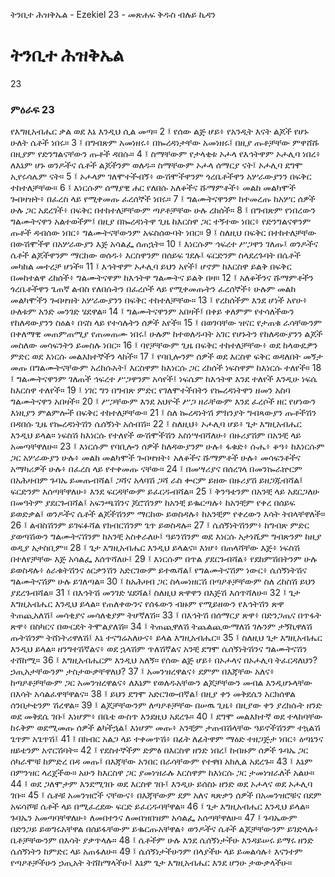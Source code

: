 ﻿
 ትንቢተ ሕዝቅኤል - Ezekiel 23 - መጽሐፍ ቅዱስ ብሉይ ኪዳን
# ትንቢተ ሕዝቅኤል
23
### ምዕራፍ 23
የእግዚአብሔር ቃል ወደ እኔ እንዲህ ሲል መጣ።
2 ፤ የሰው ልጅ ሆይ፥ የአንዲት እናት ልጆች የሆኑ ሁለት ሴቶች ነበሩ።
3 ፤ በግብጽም አመነዘሩ፥ በኰረዳነታቸው አመነዘሩ፤ በዚያ ጡቶቻቸው ምዋሸሹ በዚያም የድንግልናቸውን ጡቶች ዳበሱ።
4 ፤ ስማቸውም የታላቂቱ ኦሖላ የእኅትዋም ኦሖሊባ ነበረ፥ ለእኔም ሆኑ ወንዶችና ሴቶች ልጆችንም ወለዱ። ስማቸውም ኦሖላ ሰማርያ ናት፤ ኦሖሊባ ደግሞ ኢየሩሳሌም ናት።
5 ፤ ኦሖላም ገለሞተችብኝ፥ ውሽሞችዋንም ጎረቤቶችዋን አሦራውያንን በፍቅር ተከተለቻቸው።
6 ፤ እነርሱም ሰማያዊ ሐር የለበሱ አለቆችና ሹማምቶች፥ መልከ መልካሞች ጐበዛዝት፥ በፈረስ ላይ የሚቀመጡ ፈረሰኞች ነበሩ።
7 ፤ ግልሙትናዋንም ከተመረጡ ከአሦር ሰዎች ሁሉ ጋር አደረገች፥ በፍቅር በተከተለቻቸውም ጣዖቶቻቸው ሁሉ ረከሰች።
8 ፤ በግብጽም የነበረውን ግልሙትናዋን አልተወችም፤ በዚያ በኰረዳነትዋ ጊዜ ከእርስዋ ጋር ተኝተው ነበር፥ የድንግልናዋንም ጡቶች ዳብሰው ነበር፥ ግልሙትናቸውንም አፍስሰውባት ነበር።
9 ፤ ስለዚህ በፍቅር በተከተለቻቸው በውሽሞችዋ በአሦራውያን እጅ አሳልፌ ሰጠኋት።
10 ፤ እነርሱም ኅፍረተ ሥጋዋን ገለጡ፤ ወንዶችና ሴቶች ልጆችዋንም ማርከው ወሰዱ፥ እርስዋንም በሰይፍ ገደሉ፤ ፍርድንም ስላደረጉባት በሴቶች መካከል መተረቻ ሆነች።
11 ፤ እኅትዋም ኦሖሊባ ይህን አየች፤ ሆኖም ከእርስዋ ይልቅ በፍቅር በመከተልዋ ረከሰች፥ ግልሙትናዋም ከእኅትዋ ግልሙትና ይልቅ በዛ።
12 ፤ አለቆችንና ሹማምቶችን ጎረቤቶችዋን ጌጠኛ ልብስ የለበሱትን በፈረሶች ላይ የሚቀመጡትን ፈረሰኞች፥ ሁሉም መልከ መልካሞችን ጐበዛዝት አሦራውያንን በፍቅር ተከተለቻቸው።
13 ፤ የረከሰችም እንደ ሆነች አየሁ፥ ሁለቱም አንድ መንገድ ሄደዋል።
14 ፤ ግልሙትናዋንም አበዛች፤ በቀይ ቀለምም የተሳለችውን የከለዳውያንን ስዕል፥ በናስ ላይ የተሳሉትን ሰዎች አየች።
15 ፤ በወገባቸው ዝናር የታጠቁ ራሳቸውንም በቀለማዊ መጠምጠሚያ የጠመጠሙ ነበሩ፤ ሁሉም ከተወለዱባት አገር የሆኑትን የከለዳውያንን ልጆች መስለው መሳፍንትን ይመስሉ ነበር።
16 ፤ ባየቻቸውም ጊዜ በፍቅር ተከተለቻቸው፥ ወደ ከላውዴዎን ምድር ወደ እነርሱ መልእክተኞችን ላከች።
17 ፤ የባቢሎንም ሰዎች ወደ እርስዋ ፍቅር ወዳለበት መኝታ መጡ በግልሙትናቸውም አረከሱአት፤ እርስዋም ከእነርሱ ጋር ረከሰች ነፍስዋም ከእነርሱ ተለየች።
18 ፤ ግልሙትናዋንም ገለጠች ኅፍረተ ሥጋዋንም አሳየች፤ ነፍሴም ከእኅትዋ እንደ ተለየች እንዲሁ ነፍሴ ከእርስዋ ተለየች።
19 ፤ ነገር ግን በግብጽ ምድር የገለሞተችበትን የኰረዳነትዋን ዘመን አስባ ግልሙትናዋን አበዛች።
20 ፤ ሥጋቸውም እንደ አህዮች ሥጋ ዘራቸውም እንደ ፈረሶች ዘር የሆነውን እነዚያን ምልምሎች በፍቅር ተከተለቻቸው።
21 ፤ ስለ ኰረዳነትሽ ምክንያት ግብጻውያን ጡቶችሽን በዳበሱ ጊዜ የኰረዳነትሽን ሴሰኝነት አሰብሽ።
22 ፤ ስለዚህ፥ ኦሖሊባ ሆይ፥ ጌታ እግዚአብሔር እንዲህ ይላል። ነፍስሽ ከእነርሱ የተለየች ውሽሞችሽን አስነሣብሻለሁ፥ በዙሪያሽም በአንቺ ላይ አመጣቸዋለሁ።
23 ፤ እነርሱም የባቢሎን ሰዎች ከለዳውያንም ሁሉ፥ ፋቁድ፥ ሱሔ፥ ቆዓ፥ ከእነርሱም ጋር አሦራውያን ሁሉ፥ መልከ መልካሞች ጐበዛዝት፥ አለቆችና ሹማምቶች ሁሉ፥ መሳፍንቶችና አማካሪዎች ሁሉ፥ በፈረስ ላይ የተቀመጡ ናቸው።
24 ፤ በመሣሪያና በሰረገላ በመንኰራኵርም በአሕዛብም ጉባኤ ይመጡብሻል፤ ጋሻና አላባሽ ጋሻ ራስ ቍርም ይዘው በዙሪያሽ ይዘጋጁብሻል፤ ፍርድንም እሰጣቸዋለሁ፥ እንደ ፍርዳቸውም ይፈርዱብሻል።
25 ፤ ቅንዓቴንም በአንቺ ላይ አደርጋለሁ በመዓትም ያደርጉብሻል፤ አፍንጫሽንና ጆሮሽንም ከአንቺ ይቈርጣሉ፥ ከአንቺም የቀረ በሰይፍ ይወድቃል፤ ወንዶችና ሴቶች ልጆችሽንም ማርከው ይወስዳሉ፥ ከአንቺም የቀረውን እሳት ትበላቸዋለች።
26 ፤ ልብስሽንም ይገፍፉሻል የክብርሽንም ጌጥ ይወስዳሉ።
27 ፤ ሴሰኝነትሽንም፥ ከግብጽ ምድር ያወጣሽውን ግልሙትናሽንም ከአንቺ አስቀራለሁ፤ ዓይንሽንም ወደ እነርሱ አታነሺም ግብጽንም ከዚያ ወዲያ አታስቢም።
28 ፤ ጌታ እግዚአብሔር እንዲህ ይላልና። እነሆ፥ በጠላሻቸው እጅ፥ ነፍስሽ በተለየቻቸው እጅ አሳልፌ እሰጥሻለሁ፤
29 ፤ እነርሱም በጥል ያደርጉብሻል፥ የደከምሽበትንም ሁሉ ይወስዳሉ፥ ዕራቁትሽንና ዕርቃንሽን አድርገውም ይተዉሻል፤ የግልሙትናሽም ነውር፥ ሴሰኝነትሽና ግልሙትናሽም ሁሉ ይገለጣል።
30 ፤ ከአሕዛብ ጋር ስላመነዘርሽ በጣዖቶቻቸውም ስለ ረከስሽ ይህን ያደረጉብሻል።
31 ፤ በእኅትሽ መንገድ ሄደሻል፤ ስለዚህ ጽዋዋን በእጅሽ እሰጥሻለሁ።
32 ፤ ጌታ እግዚአብሔር እንዲህ ይላል። የጠለቀውንና የሰፋውን ብዙም የሚይዘውን የእኅትሽን ጽዋ ትጠጪአለሽ፤ መሳቂያና መሳለቂያም ትሆኛለሽ።
33 ፤ በእኅትሽ በሰማርያ ጽዋ፥ በድንጋጤና በጥፋት ጽዋ፥ በስካርና በውርደት ትሞልያለሽ።
34 ፤ ትጠጪዋለሽ ትጨልጪውማለሽ ገሉንም ታኝኪዋለሽ ጡትሽንም ትሸነትሪዋለሽ፤ እኔ ተናግሬአለሁና፥ ይላል እግዚአብሔር።
35 ፤ ስለዚህ ጌታ እግዚአብሔር እንዲህ ይላል። ዘንግተሽኛልና፥ ወደ ኋላሽም ጥለሽኛልና አንቺ ደግሞ ሴሰኝነትሽንና ግልሙትናሽን ተሸከሚ።
36 ፤ እግዚአብሔርም እንዲህ አለኝ። የሰው ልጅ ሆይ፥ በኦሖላና በኦሖሊባ ትፈርዳለህን? ኃጢአታቸውንም ታስታውቃቸዋለህ?
37 ፤ አመንዝረዋልና፥ ደምም በእጃቸው አለና፥ ከጣዖቶቻቸውም ጋር አመንዝረዋልና፥ ለእኔም የወለዱአቸውን ልጆቻቸውን መብል እንዲሆኑላቸው በእሳት አሳልፈዋቸዋልና።
38 ፤ ይህን ደግሞ አድርገውብኛል፤ በዚያ ቀን መቅደሴን አርክሰዋል ሰንበታቴንም ሽረዋል።
39 ፤ ልጆቻቸውንም ለጣዖቶቻቸው በሠዉ ጊዜ፥ በዚያው ቀን ያረክሱት ዘንድ ወደ መቅደሴ ገቡ፤ እነሆም፥ በቤቴ ውስጥ እንደዚህ አደረጉ።
40 ፤ ደግሞ መልእክተኛ ወደ ተላከባቸው ከሩቅም ወደሚመጡ ሰዎች ልካችኋል፤ እነሆም መጡ፥ አንቺም ታጠብሽላቸው ዓይኖችሽንም ተኳልሽ ጌጥም አጌጥሽ፤
41 ፤ በክብር አልጋ ላይ ተቀመጥሽ፥ በፊት ለፊትዋም ማዕድ ተዘጋጅታ ነበር፥ ዕጣኔንና ዘይቴንም አኖርሽባት።
42 ፤ የደስተኞችም ድምፅ በእርስዋ ዘንድ ነበረ፤ ከብዙም ሰዎች ጉባኤ ጋር ሰካራሞቹ ከምድረ በዳ መጡ፤ በእጃቸው አንበር በራሳቸውም የተዋበ አክሊል አደረጉ።
43 ፤ እኔም በምንዝር ላረጀችው። አሁን ከእርስዋ ጋር ያመነዝራሉ እርስዋም ከእነርሱ ጋር ታመነዝራለች አልሁ።
44 ፤ ወደ ጋለሞታም እንደሚገቡ ወደ እርስዋ ገቡ፤ እንዲሁ ይሰስኑ ዘንድ ወደ ኦሖላና ወደ ኦሖሊባ ገቡ።
45 ፤ ሴቶቹ አመንዝሮች ናቸውና፥ በእጃቸውም ደም አለና ጻጽቃን ሰዎች በአመንዝሮቹና በደም አፍሳሾቹ ሴቶች ላይ በሚፈረደው ፍርድ ይፈርዱባቸዋል።
46 ፤ ጌታ እግዚአብሔር እንዲህ ይላል። ጉባኤን አመጣባቸዋለሁ፥ ለመበተንና ለመበዝበዝም አሳልፌ አሰጣቸዋለሁ።
47 ፤ ጉባኤውም በድንጋይ ይወግሩአቸዋል በሰይፋቸውም ይቈርጡአቸዋል፥ ወንዶችና ሴቶች ልጆቻቸውንም ይገድላሉ፥ ቤቶቻቸውንም በእሳት ያቃጥላሉ።
48 ፤ ሴቶችም ሁሉ እንደ ሴሰኝነታችሁ እንዳይሠሩ ይማሩ ዘንድ ሴሰኝነትን ከምድር ላይ አጠፋለሁ።
49 ፤ ሴሰኝነታችሁንም በላያችሁ ላይ ይመልሳሉ፥ እናንተም የጣዖቶቻችሁን ኃጢአት ትሸከማላችሁ፤ እኔም ጌታ እግዚአብሔር እንደ ሆንሁ ታውቃላችሁ።
